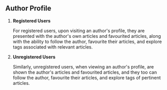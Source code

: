 ## Author Profile

   1. **Registered Users**

      For registered users, upon visiting an author's profile, they are presented with the author's own articles and favourited articles, along with the ability to follow the author, favourite their articles, and explore tags associated with relevant articles.

   2. **Unregistered Users**

      Similarly, unregistered users, when viewing an author's profile, are shown the author's articles and favourited articles, and they too can follow the author, favourite their articles, and explore tags of pertinent articles.